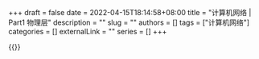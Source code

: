 +++ 
draft = false
date = 2022-04-15T18:14:58+08:00
title = "计算机网络 | Part1 物理层"
description = ""
slug = ""
authors = []
tags = ["计算机网络"]
categories = []
externalLink = ""
series = []
+++

{{<toc>}}